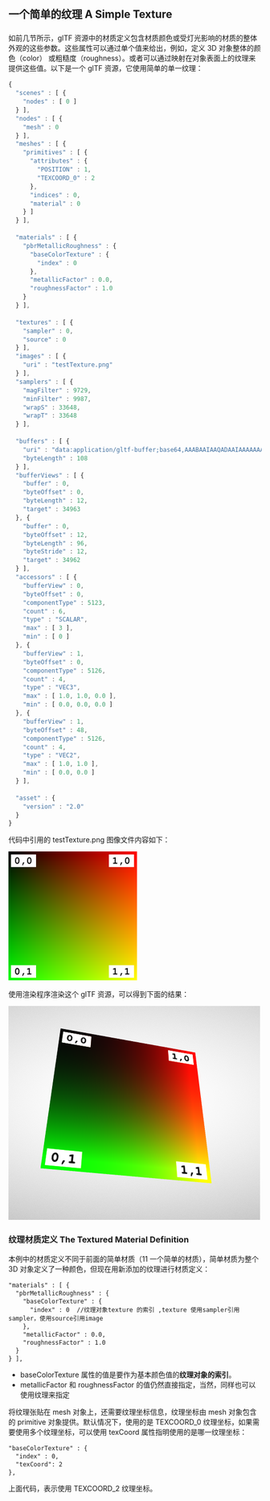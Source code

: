 ## 一个简单的纹理 A Simple Texture

###

如前几节所示，glTF 资源中的材质定义包含材质颜色或受灯光影响的材质的整体外观的这些参数。这些属性可以通过单个值来给出，例如，定义 3D 对象整体的颜色（color） 或粗糙度（roughness）。或者可以通过映射在对象表面上的纹理来提供这些值。以下是一个 glTF 资源，它使用简单的单一纹理：

```javascript
{
  "scenes" : [ {
    "nodes" : [ 0 ]
  } ],
  "nodes" : [ {
    "mesh" : 0
  } ],
  "meshes" : [ {
    "primitives" : [ {
      "attributes" : {
        "POSITION" : 1,
        "TEXCOORD_0" : 2
      },
      "indices" : 0,
      "material" : 0
    } ]
  } ],

  "materials" : [ {
    "pbrMetallicRoughness" : {
      "baseColorTexture" : {
        "index" : 0
      },
      "metallicFactor" : 0.0,
      "roughnessFactor" : 1.0
    }
  } ],

  "textures" : [ {
    "sampler" : 0,
    "source" : 0
  } ],
  "images" : [ {
    "uri" : "testTexture.png"
  } ],
  "samplers" : [ {
    "magFilter" : 9729,
    "minFilter" : 9987,
    "wrapS" : 33648,
    "wrapT" : 33648
  } ],

  "buffers" : [ {
    "uri" : "data:application/gltf-buffer;base64,AAABAAIAAQADAAIAAAAAAAAAAAAAAAAAAACAPwAAAAAAAAAAAAAAAAAAgD8AAAAAAACAPwAAgD8AAAAAAAAAAAAAgD8AAAAAAACAPwAAgD8AAAAAAAAAAAAAAAAAAAAAAACAPwAAAAAAAAAA",
    "byteLength" : 108
  } ],
  "bufferViews" : [ {
    "buffer" : 0,
    "byteOffset" : 0,
    "byteLength" : 12,
    "target" : 34963
  }, {
    "buffer" : 0,
    "byteOffset" : 12,
    "byteLength" : 96,
    "byteStride" : 12,
    "target" : 34962
  } ],
  "accessors" : [ {
    "bufferView" : 0,
    "byteOffset" : 0,
    "componentType" : 5123,
    "count" : 6,
    "type" : "SCALAR",
    "max" : [ 3 ],
    "min" : [ 0 ]
  }, {
    "bufferView" : 1,
    "byteOffset" : 0,
    "componentType" : 5126,
    "count" : 4,
    "type" : "VEC3",
    "max" : [ 1.0, 1.0, 0.0 ],
    "min" : [ 0.0, 0.0, 0.0 ]
  }, {
    "bufferView" : 1,
    "byteOffset" : 48,
    "componentType" : 5126,
    "count" : 4,
    "type" : "VEC2",
    "max" : [ 1.0, 1.0 ],
    "min" : [ 0.0, 0.0 ]
  } ],

  "asset" : {
    "version" : "2.0"
  }
}
```

代码中引用的 testTexture.png 图像文件内容如下：

![图13a示例引用的图像文件](./imgs/图13a示例引用的图像文件.png)

使用渲染程序渲染这个 glTF 资源，可以得到下面的结果：

![图13b示例的渲染结果](./imgs/图13b示例的渲染结果.png)

### 纹理材质定义 The Textured Material Definition

本例中的材质定义不同于前面的简单材质（11 一个简单的材质），简单材质为整个 3D 对象定义了一种颜色，但现在用新添加的纹理进行材质定义：

```
"materials" : [ {
  "pbrMetallicRoughness" : {
    "baseColorTexture" : {
      "index" : 0  //纹理对象texture 的索引 ,texture 使用sampler引用 sampler，使用source引用image 
    },
    "metallicFactor" : 0.0,
    "roughnessFactor" : 1.0
  }
} ],

```
 


- baseColorTexture 属性的值是要作为基本颜色值的**纹理对象的索引**。
- metallicFactor 和 roughnessFactor 的值仍然直接指定，当然，同样也可以使用纹理来指定

将纹理张贴在 mesh 对象上，还需要纹理坐标信息，纹理坐标由 mesh 对象包含的 primitive 对象提供。默认情况下，使用的是 TEXCOORD_0 纹理坐标，如果需要使用多个纹理坐标，可以使用 texCoord 属性指明使用的是哪一纹理坐标：

```
"baseColorTexture" : {
  "index" : 0,
  "texCoord": 2
},

```

上面代码，表示使用 TEXCOORD_2 纹理坐标。
